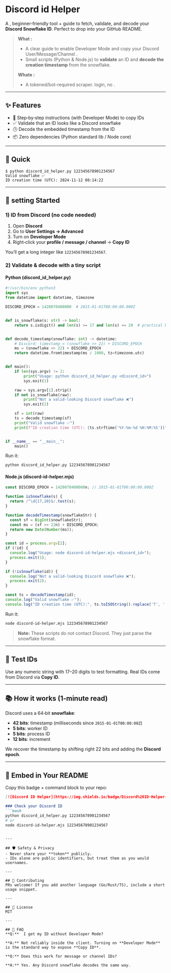 # Discord id Helper

A , beginner‑friendly tool + guide to fetch, validate, and decode your **Discord Snowflake ID**. Perfect to drop into your GitHub README.

> **What  :**
>
> * A clear guide to enable Developer Mode and copy your Discord User/Message/Channel .
> * Small scripts (Python & Node.js) to **validate** an ID and **decode the creation timestamp** from the snowflake.
>
> **Whate   :**
>
> * A tokened/bot-required scraper.  login, no .

---

## ✨ Features

* 🧭 Step‑by‑step instructions (with Developer Mode) to copy IDs 
* ✅ Validate that an ID looks like a Discord snowflake
* 🕒 Decode the embedded timestamp from the ID
* 📦 Zero dependencies (Python standard lib / Node core)

---

## 📸 Quick 

```text
$ python discord_id_helper.py 122345678901234567
Valid snowflake ✅
ID creation time (UTC): 2024-11-12 08:14:22
```

---

## 🚀 setting Started

### 1)    ID from Discord (no code needed)

1. Open **Discord**
2. Go to **User Settings → Advanced**
3. Turn on **Developer Mode**
4. Right‑click your **profile / message / channel** → **Copy ID**

You’ll get a long integer like `122345678901234567`.

### 2) Validate & decode with a tiny script

#### Python (discord\_id\_helper.py)

```python
#!/usr/bin/env python3
import sys
from datetime import datetime, timezone

DISCORD_EPOCH = 1420070400000  # 2015-01-01T00:00:00.000Z


def is_snowflake(s: str) -> bool:
    return s.isdigit() and len(s) >= 17 and len(s) <= 20  # practical bounds


def decode_timestamp(snowflake: int) -> datetime:
    # Discord: timestamp = (snowflake >> 22) + DISCORD_EPOCH
    ms = (snowflake >> 22) + DISCORD_EPOCH
    return datetime.fromtimestamp(ms / 1000, tz=timezone.utc)


def main():
    if len(sys.argv) != 2:
        print("Usage: python discord_id_helper.py <discord_id>")
        sys.exit(1)

    raw = sys.argv[1].strip()
    if not is_snowflake(raw):
        print("Not a valid-looking Discord snowflake ❌")
        sys.exit(2)

    sf = int(raw)
    ts = decode_timestamp(sf)
    print("Valid snowflake ✅")
    print(f"ID creation time (UTC): {ts.strftime('%Y-%m-%d %H:%M:%S')}")


if __name__ == "__main__":
    main()
```

Run it:

```bash
python discord_id_helper.py 122345678901234567
```

#### Node.js (discord-id-helper.mjs)

```js
const DISCORD_EPOCH = 1420070400000n; // 2015-01-01T00:00:00.000Z

function isSnowflake(s) {
  return /^\d{17,20}$/.test(s);
}

function decodeTimestamp(snowflakeStr) {
  const sf = BigInt(snowflakeStr);
  const ms = (sf >> 22n) + DISCORD_EPOCH;
  return new Date(Number(ms));
}

const id = process.argv[2];
if (!id) {
  console.log("Usage: node discord-id-helper.mjs <discord_id>");
  process.exit(1);
}

if (!isSnowflake(id)) {
  console.log("Not a valid-looking Discord snowflake ❌");
  process.exit(2);
}

const ts = decodeTimestamp(id);
console.log("Valid snowflake ✅");
console.log("ID creation time (UTC):", ts.toISOString().replace('T', ' ').slice(0, 19));
```

Run it:

```bash
node discord-id-helper.mjs 122345678901234567
```

> **Note:** These scripts do not contact Discord. They just parse the snowflake format.

---

## 🧪 Test IDs

Use any numeric string with 17–20 digits to test formatting. Real IDs come from Discord via **Copy ID**.

---

## 📚 How it works (1‑minute read)

Discord uses a 64‑bit **snowflake**:

* **42 bits**: timestamp (milliseconds since `2015‑01‑01T00:00:00Z`)
* **5 bits**: worker ID
* **5 bits**: process ID
* **12 bits**: increment

We recover the timestamp by shifting right 22 bits and adding the **Discord epoch**.

---

## 🧩 Embed in Your README

Copy this badge + command block to your repo:

````md
[![Discord ID Helper](https://img.shields.io/badge/Discord%20ID-Helper-blue)](#)

### Check your Discord ID
```bash
python discord_id_helper.py 122345678901234567
# or
node discord-id-helper.mjs 122345678901234567
````

```

---

## 🛡️ Safety & Privacy
- Never share your **token** publicly.
- IDs alone are public identifiers, but treat them as you would usernames.

---

## 🤝 Contributing
PRs welcome! If you add another language (Go/Rust/TS), include a short usage snippet.

---

## 📄 License
MIT

---

## 🙋 FAQ
**Q:**  I get my ID without Developer Mode?

**A:** Not reliably inside the client. Turning on **Developer Mode** is the standard way to expose **Copy ID**.

**Q:** Does this work for message or channel IDs?

**A:** Yes. Any Discord snowflake decodes the same way.

```
